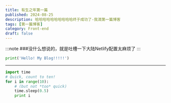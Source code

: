 ```yaml
---
title: 有生之年第一篇
published: 2024-08-25
description: 哈哈哈哈哈哈哈哈哈哈终于成功了-我滴第一篇博客
tags: [第一篇博客]
category: Front-end
draft: false
---
```


:::note
###没什么想说的，就是吐槽一下大陆Netlify配置太麻烦了
:::
```python
print('Hello! My Blog!!!!!')
```
---
```python
import time
# Quick, count to ten!
for i in range(10):
    # (but not *too* quick)
    time.sleep(0.5)
    print i
```
